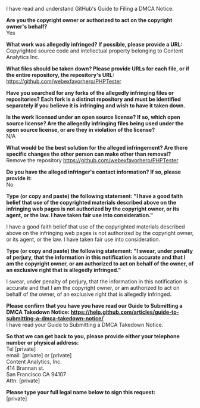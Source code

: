 I have read and understand GitHub's Guide to Filing a DMCA Notice.

**Are you the copyright owner or authorized to act on the copyright owner's behalf?**  
Yes

**What work was allegedly infringed? If possible, please provide a URL:**  
Copyrighted source code and intellectual property belonging to Content Analytics Inc.

**What files should be taken down? Please provide URLs for each file, or if the entire repository, the repository's URL:**  
https://github.com/webexfavorhero/PHPTester

**Have you searched for any forks of the allegedly infringing files or repositories? Each fork is a distinct repository and must be identified separately if you believe it is infringing and wish to have it taken down.**  

**Is the work licensed under an open source license? If so, which open source license? Are the allegedly infringing files being used under the open source license, or are they in violation of the license?**  
N/A

**What would be the best solution for the alleged infringement? Are there specific changes the other person can make other than removal?**  
Remove the repository https://github.com/webexfavorhero/PHPTester

**Do you have the alleged infringer's contact information? If so, please provide it:**  
No

**Type (or copy and paste) the following statement: "I have a good faith belief that use of the copyrighted materials described above on the infringing web pages is not authorized by the copyright owner, or its agent, or the law. I have taken fair use into consideration."**  

I have a good faith belief that use of the copyrighted materials described above on the infringing web pages is not authorized by the copyright owner, or its agent, or the law. I have taken fair use into consideration.

**Type (or copy and paste) the following statement: "I swear, under penalty of perjury, that the information in this notification is accurate and that I am the copyright owner, or am authorized to act on behalf of the owner, of an exclusive right that is allegedly infringed."**  

I swear, under penalty of perjury, that the information in this notification is accurate and that I am the copyright owner, or am authorized to act on behalf of the owner, of an exclusive right that is allegedly infringed.

**Please confirm that you have you have read our Guide to Submitting a DMCA Takedown Notice: https://help.github.com/articles/guide-to-submitting-a-dmca-takedown-notice/**  
I have read your Guide to Submitting a DMCA Takedown Notice.

**So that we can get back to you, please provide either your telephone number or physical address:**  
Tel [private]   
email: [private] or [private]  
Content Analytics, Inc.  
414 Brannan st.  
San Francisco CA 94107  
Attn: [private]  

**Please type your full legal name below to sign this request:**  
[private]  
